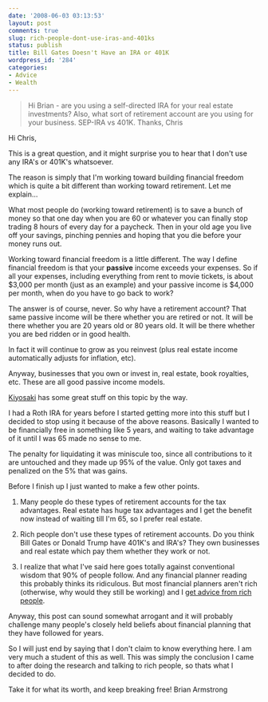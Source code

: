 ```yaml
---
date: '2008-06-03 03:13:53'
layout: post
comments: true
slug: rich-people-dont-use-iras-and-401ks
status: publish
title: Bill Gates Doesn't Have an IRA or 401K
wordpress_id: '284'
categories:
- Advice
- Wealth
---
```


> Hi Brian - are you using a self-directed IRA for your real estate investments?  Also, what sort of retirement account are you using for your business.  SEP-IRA vs 401K.
Thanks,
Chris



Hi Chris,

This is a great question, and it might surprise you to hear that I don't use any IRA's or 401K's whatsoever.

The reason is simply that I'm working toward building financial freedom which is quite a bit different than working toward retirement.  Let me explain...

What most people do (working toward retirement) is to save a bunch of money so that one day when you are 60 or whatever you can finally stop trading 8 hours of every day for a paycheck.  Then in your old age you live off your savings, pinching pennies and hoping that you die before your money runs out.

Working toward financial freedom is a little different.  The way I define financial freedom is that your **passive** income exceeds your expenses.  So if all your expenses, including everything from rent to movie tickets, is about $3,000 per month (just as an example) and your passive income is $4,000 per month, when do you have to go back to work?

The answer is of course, never.  So why have a retirement account?  That same passive income will be there whether you are retired or not.  It will be there whether you are 20 years old or 80 years old.  It will be there whether you are bed ridden or in good health.

In fact it will continue to grow as you reinvest (plus real estate income automatically adjusts for inflation, etc).

Anyway, businesses that you own or invest in, real estate, book royalties, etc.  These are all good passive income models.

[Kiyosaki](http://brianarmstrong.org/posts/how-the-rich-think-differently-than-the-poor-and-middle-class/) has some great stuff on this topic by the way.

I had a Roth IRA for years before I started getting more into this stuff but I decided to stop using it because of the above reasons.  Basically I wanted to be financially free in something like 5 years, and waiting to take advantage of it until I was 65 made no sense to me.

The penalty for liquidating it was miniscule too, since all contributions to it are untouched and they made up 95% of the value.  Only got taxes and penalized on the 5% that was gains.

Before I finish up I just wanted to make a few other points.

1. Many people do these types of retirement accounts for the tax advantages.  Real estate has huge tax advantages and I get the benefit now instead of waiting till I'm 65, so I prefer real estate.

2. Rich people don't use these types of retirement accounts.  Do you think Bill Gates or Donald Trump have 401K's and IRA's?  They own businesses and real estate which pay them whether they work or not.

3. I realize that what I've said here goes totally against conventional wisdom that 90% of people follow.  And any financial planner reading this probably thinks its ridiculous.  But most financial planners aren't rich (otherwise, why would they still be working) and I [get advice from rich people](http://brianarmstrong.org/posts/the-worst-mistake-you-can-make-when-asking-for-advice/).

Anyway, this post can sound somewhat arrogant and it will probably challenge many people's closely held beliefs about financial planning that they have followed for years.

So I will just end by saying that I don't claim to know everything here.  I am very much a student of this as well.  This was simply the conclusion I came to after doing the research and talking to rich people, so thats what I decided to do.

Take it for what its worth, and keep breaking free!
Brian Armstrong

